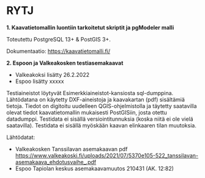 # RYTJ
**1. Kaavatietomallin luontiin tarkoitetut skriptit ja pgModeler malli**

Toteutettu PostgreSQL 13+ & PostGIS 3+. 

Dokumentaatio:
https://kaavatietomalli.fi/

**2. Espoon ja Valkeakosken testiasemakaavat**

- Valkeakoksi lisätty 26.2.2022
- Espoo lisätty xxxxx

Testiaineistot löytyvät Esimerkkiaineistot-kansiosta sql-dumppina. Lähtödatana on käytetty DXF-aineistoja ja kaavakartan (pdf) sisältämiä tietoja. Tiedot on digitoitu uudelleen QGIS-ohjelmistolla ja täytetty saatavilla olevat tiedot kaavatietomallin mukaisesti PostGISiin, josta otettu datadumppi. Testidata ei sisällä versiointitunnuksia (koska niitä ei ole vielä saatavilla). Testidata ei sisällä myöskään kaavan elinkaaren tilan muutoksia.

Lähtödatat:
- Valkeakosken Tanssilavan asemakaavan pdf https://www.valkeakoski.fi/uploads/2021/07/5370e105-522_tanssilavan-asemakaava_ehdotusvaihe_.pdf
- Espoo Tapiolan keskus asemakaavamuutos 210431 (AK. 12:82)



